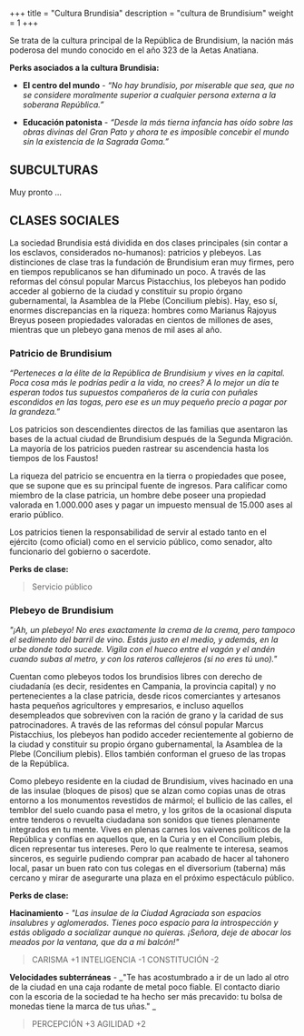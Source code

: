 +++
title = "Cultura Brundisia"
description = "cultura de Brundisium"
weight = 1
+++

Se trata de la cultura principal de la República de Brundisium, la nación más poderosa del mundo conocido en el año 323 de la Aetas Anatiana.

**Perks asociados a la cultura Brundisia:**

- **El centro del mundo** - _“No hay brundisio, por miserable que sea, que no se considere moralmente superior a cualquier persona externa a la soberana República.”_

- **Educación patonista** - _“Desde la más tierna infancia has oído sobre las obras divinas del Gran Pato y ahora te es imposible concebir el mundo sin la existencia de la Sagrada Goma.”_

## SUBCULTURAS

Muy pronto ...

## CLASES SOCIALES

La sociedad Brundisia está dividida en dos clases principales (sin contar a los esclavos, considerados no-humanos): patricios y plebeyos. Las distinciones de clase tras la fundación de Brundisium eran muy firmes, pero en tiempos republicanos se han difuminado un poco. A través de las reformas del cónsul popular Marcus Pistacchius, los plebeyos han podido acceder al gobierno de la ciudad y constituir su propio órgano gubernamental, la Asamblea de la Plebe (Concilium plebis). Hay, eso sí, enormes discrepancias en la riqueza: hombres como Marianus Rajoyus Breyus poseen propiedades valoradas en cientos de millones de ases, mientras que un plebeyo gana menos de mil ases al año.

### Patricio de Brundisium

_“Perteneces a la élite de la República de Brundisium y vives en la capital. Poca cosa más le podrías pedir a la vida, no crees? A lo mejor un día te esperan todos tus supuestos compañeros de la curia con puñales escondidos en las togas, pero ese es un muy pequeño precio a pagar por la grandeza.”_

Los patricios son descendientes directos de las familias que asentaron las bases de la actual ciudad de Brundisium después de la Segunda Migración. La mayoría de los patricios pueden rastrear su ascendencia hasta los tiempos de los Faustos!

La riqueza del patricio se encuentra en la tierra o propiedades que posee, que se supone que es su principal fuente de ingresos. Para calificar como miembro de la clase patricia, un hombre debe poseer una propiedad valorada en 1.000.000 ases y pagar un impuesto mensual de 15.000 ases al erario público.

Los patricios tienen la responsabilidad de servir al estado tanto en el ejército (como oficial) como en el servicio público, como senador, alto funcionario del gobierno o sacerdote.

**Perks de clase:**

> Servicio público

### Plebeyo de Brundisium

_"¡Ah, un plebeyo! No eres exactamente la crema de la crema, pero tampoco el sedimento del barril de vino. Estás justo en el medio, y además, en la urbe donde todo sucede. Vigila con el hueco entre el vagón y el andén cuando subas al metro, y con los rateros callejeros (si no eres tú uno)."_

Cuentan como plebeyos todos los brundisios libres con derecho de ciudadanía (es decir, residentes en Campania, la provincia capital) y no pertenecientes a la clase patricia, desde ricos comerciantes y artesanos hasta pequeños agricultores y empresarios, e incluso aquellos desempleados que sobreviven con la ración de grano y la caridad de sus patrocinadores. A través de las reformas del cónsul popular Marcus Pistacchius, los plebeyos han podido acceder recientemente al gobierno de la ciudad y constituir su propio órgano gubernamental, la Asamblea de la Plebe (Concilium plebis). Ellos también conforman el grueso de las tropas de la República.

Como plebeyo residente en la ciudad de Brundisium, vives hacinado en una de las insulae (bloques de pisos) que se alzan como copias unas de otras entorno a los monumentos revestidos de mármol; el bullicio de las calles, el temblor del suelo cuando pasa el metro, y los gritos de la ocasional disputa entre tenderos o revuelta ciudadana son sonidos que tienes plenamente integrados en tu mente. Vives en plenas carnes los vaivenes políticos de la República y confías en aquellos que, en la Curia y en el Concilium plebis, dicen representar tus intereses. Pero lo que realmente te interesa, seamos sinceros, es seguirle pudiendo comprar pan acabado de hacer al tahonero local, pasar un buen rato con tus colegas en el diversorium (taberna) más cercano y mirar de asegurarte una plaza en el próximo espectáculo público.

**Perks de clase:**

**Hacinamiento** - _"Las insulae de la Ciudad Agraciada son espacios insalubres y aglomerados. Tienes poco espacio para la introspección y estás obligado a socializar aunque no quieras. ¡Señora, deje de abocar los meados por la ventana, que da a mi balcón!"_

> CARISMA +1
> INTELIGENCIA -1
> CONSTITUCIÓN -2

**Velocidades subterráneas** - _"Te has acostumbrado a ir de un lado al otro de la ciudad en una caja rodante de metal poco fiable. El contacto diario con la escoria de la sociedad te ha hecho ser más precavido: tu bolsa de monedas tiene la marca de tus uñas." _

> PERCEPCIÓN +3
> AGILIDAD +2
